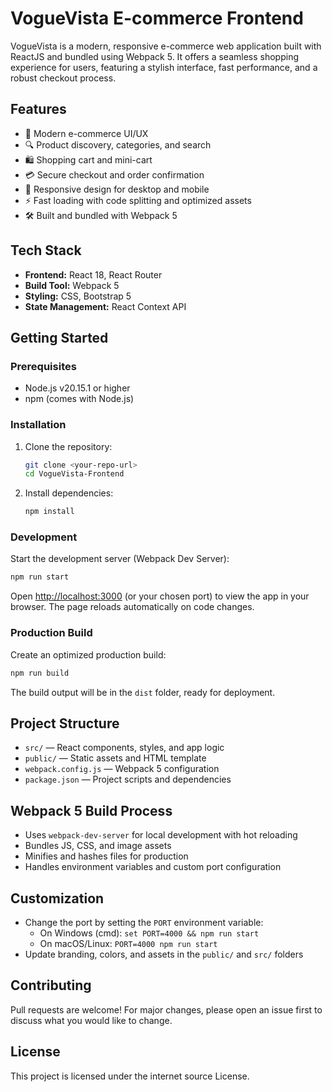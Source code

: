 # VogueVista E-commerce Frontend

VogueVista is a modern, responsive e-commerce web application built with ReactJS and bundled using Webpack 5. It offers a seamless shopping experience for users, featuring a stylish interface, fast performance, and a robust checkout process.

## Features

- 🛒 Modern e-commerce UI/UX
- 🔍 Product discovery, categories, and search
- 🛍️ Shopping cart and mini-cart
- 💳 Secure checkout and order confirmation
- 📱 Responsive design for desktop and mobile
- ⚡ Fast loading with code splitting and optimized assets
- 🛠️ Built and bundled with Webpack 5

## Tech Stack

- **Frontend:** React 18, React Router
- **Build Tool:** Webpack 5
- **Styling:** CSS, Bootstrap 5
- **State Management:** React Context API

## Getting Started

### Prerequisites

- Node.js v20.15.1 or higher
- npm (comes with Node.js)

### Installation

1. Clone the repository:
   ```sh
   git clone <your-repo-url>
   cd VogueVista-Frontend
   ```
2. Install dependencies:
   ```sh
   npm install
   ```

### Development

Start the development server (Webpack Dev Server):

```sh
npm run start
```

Open [http://localhost:3000](http://localhost:3000) (or your chosen port) to view the app in your browser. The page reloads automatically on code changes.

### Production Build

Create an optimized production build:

```sh
npm run build
```

The build output will be in the `dist` folder, ready for deployment.

## Project Structure

- `src/` — React components, styles, and app logic
- `public/` — Static assets and HTML template
- `webpack.config.js` — Webpack 5 configuration
- `package.json` — Project scripts and dependencies

## Webpack 5 Build Process

- Uses `webpack-dev-server` for local development with hot reloading
- Bundles JS, CSS, and image assets
- Minifies and hashes files for production
- Handles environment variables and custom port configuration

## Customization

- Change the port by setting the `PORT` environment variable:
  - On Windows (cmd): `set PORT=4000 && npm run start`
  - On macOS/Linux: `PORT=4000 npm run start`
- Update branding, colors, and assets in the `public/` and `src/` folders

## Contributing

Pull requests are welcome! For major changes, please open an issue first to discuss what you would like to change.

## License

This project is licensed under the internet source License.
